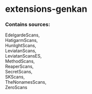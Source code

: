 # extensions-genkan

### Contains sources:  
EdelgardeScans,  
HatigarmScans,  
HunlightScans,  
LeviatanScans,  
LeviatanScansES,  
MethodScans,  
ReaperScans,  
SecretScans,  
SKScans,  
TheNonamesScans,  
ZeroScans  
